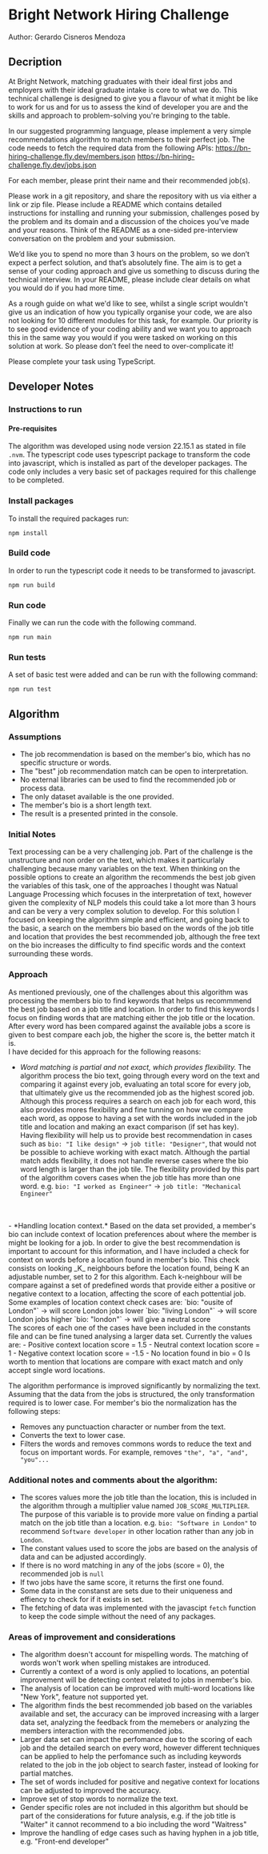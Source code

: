 
# Bright Network Hiring Challenge
Author: Gerardo Cisneros Mendoza

## Decription

At Bright Network, matching graduates with their ideal first jobs and employers with their ideal graduate intake is core to what we do. This technical challenge is designed to give you a flavour of what it might be like to work for us and for us to assess the kind of developer you are and the skills and approach to problem-solving you're bringing to the table.

In our suggested programming language, please implement a very simple recommendations algorithm to match members to their perfect job. The code needs to fetch the required data from the following APIs:
https://bn-hiring-challenge.fly.dev/members.json
https://bn-hiring-challenge.fly.dev/jobs.json

For each member, please print their name and their recommended job(s).

Please work in a git repository, and share the repository with us via either a link or zip file. Please include a README which contains detailed instructions for installing and running your submission, challenges posed by the problem and its domain and a discussion of the choices you've made and your reasons. Think of the README as a one-sided pre-interview conversation on the problem and your submission.

We’d like you to spend no more than 3 hours on the problem, so we don’t expect a perfect solution, and that’s absolutely fine. The aim is to get a sense of your coding approach and give us something to discuss during the technical interview. In your README, please include clear details on what you would do if you had more time.

As a rough guide on what we'd like to see, whilst a single script wouldn't give us an indication of how you typically organise your code, we are also not looking for 10 different modules for this task, for example. Our priority is to see good evidence of your coding ability and we want you to approach this in the same way you would if you were tasked on working on this solution at work. So please don’t feel the need to over-complicate it!


Please complete your task using TypeScript.


## Developer Notes

### Instructions to run

#### Pre-requisites

The algorithm was developed using node version 22.15.1 as stated in file `.nvm`. 
The typescript code uses typescript package to transform the code into javascript, which is installed as part of the developer packages. 
The code only includes a very basic set of packages required for this challenge to be completed. <br>

### Install packages
To install the required packages run:
```
npm install
```
### Build code
In order to run the typescript code it needs to be transformed to javascript.
```
npm run build
```
### Run code
Finally we can run the code with the following command.
```
npm run main
```
### Run tests
A set of basic test were added and can be run with the following command:
```
npm run test
```

## Algorithm

### Assumptions

- The job recommendation is based on the member's bio, which has no specific structure or words.
- The "best" job recommendation match can be open to interpretation.
- No external libraries can be used to find the recommended job or process data.
- The only dataset available is the one provided.
- The member's bio is a short length text.
- The result is a presented printed in the console.

### Initial Notes

Text processing can be a very challenging job. Part of the challenge is the unstructure and non order on the text, which makes it particurlaly challenging because many variables on the text.
When thinking on the possible options to create an algorithm the recommends the best job given the variables of this task, one of the approaches I thought was Natual Language Processing which focuses in the interpretation of text, however given the complexity of NLP models this could take a lot more than 3 hours and can be very a very complex solution to develop. 
For this solution I focused on keeping the algorithm simple and efficient, and going back to the basic, a search on the members bio based on the words of the job title and location that provides the best recommended job, although the free text on the bio increases the difficulty to find specific words and the context surrounding these words. 

### Approach

As mentioned previously, one of the challenges about this algorithm was processing the members bio to find keywords that helps us recommmend the best job based on a job title and location. In order to find this keywords I focus on finding words that are matching either the job title or the location. After every word has been compared against the available jobs a score is given to best compare each job, the higher the score is, the better match it is. <br>
I have decided for this approach for the following reasons:
<br>
- *Word matching is partial and not exact, which provides flexibility.*  The algorithm process the bio text, going through every word on the text and comparing it against every job, evaluating an total score for every job, that ultimately give us the recommended job as the highest scored job. Although this process requires a search on each job for each word, this also provides mores flexibility and fine tunning on how we compare each word, as oppose to having a set with the words included in the job title and location and making an exact comparison (if set has key). <br>
Having flexibility will help us to provide best recommendation in cases such as `bio: "I like design"` -> `job title: "Designer"`, that would not be possible to achieve working with exact match. Although the partial match adds flexibility, it does not handle reverse cases where the bio word length is larger than the job tile.
The flexibility provided by this part of the algorithm covers cases when the job title has more than one word. e.g. `bio: "I worked as Engineer"` -> `job title: "Mechanical Engineer"`
<br>
<br>
- *Handling location context.* Based on the data set provided, a member's bio can include context of location preferences about where the member is might be looking for a job. 
In order to give the best recommendation is important to account for this information, and I have included a check for context on words before a location found in member's bio. This check consists on looking _K_ neighbours before the location found, being K an adjustable number, set to 2 for this algorithm. Each k-neighbour will be compare against a set of predefined words that provide either a positive or negative context to a location, affecting the score of each pottential job.
<br>
Some examples of location context check cases are:
`bio: "ousite of London"` -> will score London jobs lower
`bio: "living London"` -> will score London jobs higher
`bio: "london"` -> will give a neutral score
<br>
The scores of each one of the cases have been included in the constants file and can be fine tuned analysing a larger data set. Currently the values are:
- Positive context location score = 1.5
- Neutral context location score = 1
- Negative context location score = -1.5
- No location found in bio = 0
Is worth to mention that locations are compare with exact match and only accept single word locations. 

The algorithm performance is improved significantly by normalizing the text. Assuming that the data from the jobs is structured, the only transformation required is to lower case. For member's bio the normalization has the following steps:
- Removes any punctuaction character or number from the text.
- Converts the text to lower case.
- Filters the words and removes commons words to reduce the text and focus on important words. For example, removes `"the", "a", "and", "you"...` 


### Additional notes and comments about the algorithm:
- The scores values more the job title than the location, this is included in the algorithm through a multiplier value named `JOB_SCORE_MULTIPLIER`. The purpose of this variable is to provide more value on finding a partial match on the job title than a location. e.g. `bio: "Software in London"` to recommend `Software developer` in other location rather than any job in `London`. 
- The constant values used to score the jobs are based on the analysis of data and can be adjusted accordingly.
- If there is no word matching in any of the jobs (score = 0), the recommended job is `null`
- If two jobs have the same score, it returns the first one found.
- Some data in the constanst are sets due to their uniqueness and effiency to check for if it exists in set.
- The fetching of data was implemented with the javascipt `fetch` function to keep the code simple without the need of any packages.

### Areas of improvement and considerations
- The algorithm doesn't account for mispelling words. The matching of words won't work when spelling mistakes are introduced.
- Currently a context of a word is only applied to locations, an potential improvement will be detecting context related to jobs in member's bio.
- The analysis of location can be improved with multi-word locations like "New York", feature not supported yet.
- The algorithm finds the best recommended job based on the variables available and set, the accuracy can be improved increasing with a larger data set, analyzing the feedback from the memebers or analyzing the members interaction with the recommended jobs.
- Larger data set can impact the perfomance due to the scoring of each job and the detailed search on every word, however different techniques can be applied to help the perfomance such as including keywords related to the job in the job object to search faster, instead of looking for partial matches.
- The set of words included for positive and negative context for locations can be adjusted to improved the accuracy.
- Improve set of stop words to normalize the text.
- Gender specific roles are not included in this algorithm but should be part of the considerations for future analysis, e.g. if the job title is "Waiter" it cannot recommend to a bio including the word "Waitress"
- Improve the handling of edge cases such as having hyphen in a job title, e.g. "Front-end developer"